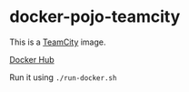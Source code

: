 # docker-pojo-teamcity

This is a [TeamCity](https://www.jetbrains.com/teamcity) image.

[Docker Hub](https://hub.docker.com/r/pojo/docker-pojo-teamcity)

Run it using `./run-docker.sh`